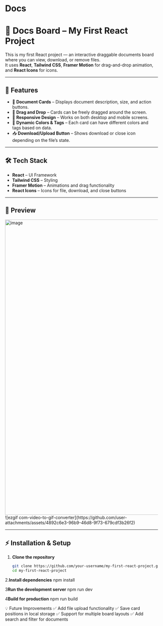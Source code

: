 # Docs
# 📄 Docs Board – My First React Project

This is my first React project — an interactive draggable documents board where you can view, download, or remove files.  
It uses **React**, **Tailwind CSS**, **Framer Motion** for drag-and-drop animation, and **React Icons** for icons.

---

## 🚀 Features
- 📂 **Document Cards** – Displays document description, size, and action buttons.
- 🎯 **Drag and Drop** – Cards can be freely dragged around the screen.
- 📱 **Responsive Design** – Works on both desktop and mobile screens.
- 🎨 **Dynamic Colors & Tags** – Each card can have different colors and tags based on data.
- 📥 **Download/Upload Button** – Shows download or close icon depending on the file’s state.

---

## 🛠️ Tech Stack
- **React** – UI Framework
- **Tailwind CSS** – Styling
- **Framer Motion** – Animations and drag functionality
- **React Icons** – Icons for file, download, and close buttons

---

## 📸 Preview
<img width="1919" height="969" alt="image" src="https://github.com/user-attachments/assets/4e94ae18-24fd-4011-8dce-602be687380b" />
![ezgif com-video-to-gif-converter](https://github.com/user-attachments/assets/4892c6e3-96b9-46d8-9f73-679cdf3b26f2)

---

## ⚡ Installation & Setup

1. **Clone the repository**
   ```bash
   git clone https://github.com/your-username/my-first-react-project.git
   cd my-first-react-project

2.**Install dependencies**
npm install

3**Run the development server**
npm run dev

4**Build for production**
npm run build

💡 Future Improvements
✅ Add file upload functionality
✅ Save card positions in local storage
✅ Support for multiple board layouts
✅ Add search and filter for documents
